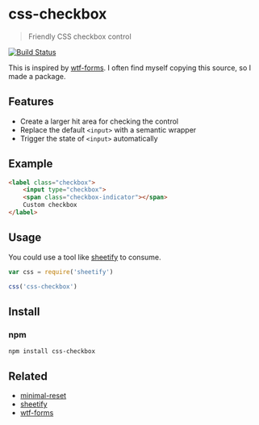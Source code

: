 # css-checkbox
> Friendly CSS checkbox control

[![Build Status](https://travis-ci.org/frekyll/css-checkbox.svg?branch=master)](https://travis-ci.org/frekyll/css-checkbox)

This is inspired by [wtf-forms](https://github.com/mdo/wtf-forms). I often find myself copying this source, so I made a package.

## Features
- Create a larger hit area for checking the control
- Replace the default `<input>` with a semantic wrapper
- Trigger the state of `<input>` automatically

## Example

```html
<label class="checkbox">
	<input type="checkbox">
	<span class="checkbox-indicator"></span>
	Custom checkbox
</label>
```

## Usage

You could use a tool like [sheetify](https://github.com/stackcss/sheetify) to consume.

```js
var css = require('sheetify')

css('css-checkbox')
```

## Install

### npm
`npm install css-checkbox`

## Related
- [minimal-reset](https://github.com/frekyll/minimal-reset)
- [sheetify](https://github.com/stackcss/sheetify)
- [wtf-forms](https://github.com/mdo/wtf-forms)
